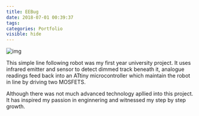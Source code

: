 ```yaml
---
title: EEBug
date: 2018-07-01 00:39:37
tags:
categories: Portfolio
visible: hide
---
```

![img](EEBug.jpeg)

<!-- <img src="EEBug.jpeg" width="300" hegiht="90" align=center/> -->

This simple line following robot was my first year university project. It uses infrared emitter and sensor to detect dimmed track beneath it, analogue readings feed back into an ATtiny microcontroller which maintain the robot in line by driving two MOSFETS.

Although there was not much advanced technology apllied into this project. It has inspired my passion in enginnering and witnessed my step by step growth.